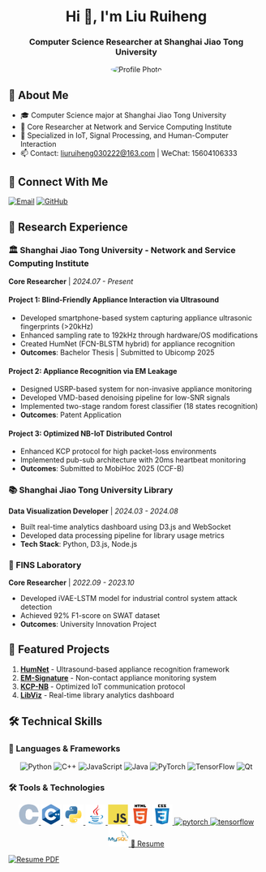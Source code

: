 <h1 align="center">Hi 👋, I'm Liu Ruiheng</h1>
<h3 align="center">Computer Science Researcher at Shanghai Jiao Tong University</h3>

<div align="center">
  <img src="https://avatars.githubusercontent.com/u/your-profile-id" alt="Profile Photo" width="200" style="border-radius: 50%;"/>
</div>

## 📌 About Me
- 🎓 Computer Science major at Shanghai Jiao Tong University
- 🔭 Core Researcher at Network and Service Computing Institute
- 🌱 Specialized in IoT, Signal Processing, and Human-Computer Interaction
- 📫 Contact: [liuruiheng030222@163.com](mailto:liuruiheng030222@163.com) | WeChat: 15604106333

## 🔗 Connect With Me
[![Email](https://img.shields.io/badge/Email-liuruiheng030222@163.com-red?style=flat&logo=gmail)](mailto:liuruiheng030222@163.com)
[![GitHub](https://img.shields.io/badge/GitHub-Rain--LiuRuiheng-blue?style=flat&logo=github)](https://github.com/Rain-LiuRuiheng)

## 🔬 Research Experience

### 🏛️ Shanghai Jiao Tong University - Network and Service Computing Institute
**Core Researcher** | *2024.07 - Present*

#### Project 1: Blind-Friendly Appliance Interaction via Ultrasound
- Developed smartphone-based system capturing appliance ultrasonic fingerprints (>20kHz)
- Enhanced sampling rate to 192kHz through hardware/OS modifications
- Created HumNet (FCN-BLSTM hybrid) for appliance recognition
- **Outcomes**: Bachelor Thesis | Submitted to Ubicomp 2025

#### Project 2: Appliance Recognition via EM Leakage
- Designed USRP-based system for non-invasive appliance monitoring
- Developed VMD-based denoising pipeline for low-SNR signals
- Implemented two-stage random forest classifier (18 states recognition)
- **Outcomes**: Patent Application

#### Project 3: Optimized NB-IoT Distributed Control
- Enhanced KCP protocol for high packet-loss environments
- Implemented pub-sub architecture with 20ms heartbeat monitoring
- **Outcomes**: Submitted to MobiHoc 2025 (CCF-B)

### 📚 Shanghai Jiao Tong University Library
**Data Visualization Developer** | *2024.03 - 2024.08*
- Built real-time analytics dashboard using D3.js and WebSocket
- Developed data processing pipeline for library usage metrics
- **Tech Stack**: Python, D3.js, Node.js

### 🔐 FINS Laboratory
**Core Researcher** | *2022.09 - 2023.10*
- Developed iVAE-LSTM model for industrial control system attack detection
- Achieved 92% F1-score on SWAT dataset
- **Outcomes**: University Innovation Project

## 🚀 Featured Projects
1. **[HumNet](https://github.com/your-repo)** - Ultrasound-based appliance recognition framework
2. **[EM-Signature](https://github.com/your-repo)** - Non-contact appliance monitoring system
3. **[KCP-NB](https://github.com/your-repo)** - Optimized IoT communication protocol
4. **[LibViz](https://github.com/your-repo)** - Real-time library analytics dashboard

## 🛠️ Technical Skills

### 🔧 Languages & Frameworks
<p align="center">
  <img src="https://img.shields.io/badge/Python-3776AB?logo=python&logoColor=white" alt="Python">
  <img src="https://img.shields.io/badge/C++-00599C?logo=c%2B%2B&logoColor=white" alt="C++">
  <img src="https://img.shields.io/badge/JavaScript-F7DF1E?logo=javascript&logoColor=black" alt="JavaScript">
  <img src="https://img.shields.io/badge/Java-007396?logo=java&logoColor=white" alt="Java">
  <img src="https://img.shields.io/badge/PyTorch-EE4C2C?logo=pytorch&logoColor=white" alt="PyTorch">
  <img src="https://img.shields.io/badge/TensorFlow-FF6F00?logo=tensorflow&logoColor=white" alt="TensorFlow">
  <img src="https://img.shields.io/badge/Qt-41CD52?logo=qt&logoColor=white" alt="Qt">
</p>

### 🛠️ Tools & Technologies
<p align="center">
  <a href="https://www.cprogramming.com/" target="_blank" rel="noreferrer"> <img src="https://raw.githubusercontent.com/devicons/devicon/master/icons/c/c-original.svg" alt="c" width="40" height="40"/> </a>
  <a href="https://www.w3schools.com/cpp/" target="_blank" rel="noreferrer"> <img src="https://raw.githubusercontent.com/devicons/devicon/master/icons/cplusplus/cplusplus-original.svg" alt="cplusplus" width="40" height="40"/> </a>
  <a href="https://www.python.org" target="_blank" rel="noreferrer"> <img src="https://raw.githubusercontent.com/devicons/devicon/master/icons/python/python-original.svg" alt="python" width="40" height="40"/> </a>
  <a href="https://www.java.com" target="_blank" rel="noreferrer"> <img src="https://raw.githubusercontent.com/devicons/devicon/master/icons/java/java-original.svg" alt="java" width="40" height="40"/> </a>
  <a href="https://developer.mozilla.org/en-US/docs/Web/JavaScript" target="_blank" rel="noreferrer"> <img src="https://raw.githubusercontent.com/devicons/devicon/master/icons/javascript/javascript-original.svg" alt="javascript" width="40" height="40"/> </a>
  <a href="https://www.w3.org/html/" target="_blank" rel="noreferrer"> <img src="https://raw.githubusercontent.com/devicons/devicon/master/icons/html5/html5-original-wordmark.svg" alt="html5" width="40" height="40"/> </a>
  <a href="https://www.w3schools.com/css/" target="_blank" rel="noreferrer"> <img src="https://raw.githubusercontent.com/devicons/devicon/master/icons/css3/css3-original-wordmark.svg" alt="css3" width="40" height="40"/> </a>
  <a href="https://pytorch.org/" target="_blank" rel="noreferrer"> <img src="https://www.vectorlogo.zone/logos/pytorch/pytorch-icon.svg" alt="pytorch" width="40" height="40"/> </a>
  <a href="https://www.tensorflow.org" target="_blank" rel="noreferrer"> <img src="https://www.vectorlogo.zone/logos/tensorflow/tensorflow-icon.svg" alt="tensorflow" width="40" height="40"/> </a>
  <a href="https://www.mysql.com/" target="_blank" rel="noreferrer"> <img src="https://raw.githubusercontent.com/devicons/devicon/master/icons/mysql/mysql-original-wordmark.svg" alt="mysql" width="40" height="40"/> </a>
  <a href="https://nodejs.org" target="_blank" rel="noreferrer"> <img src

## 📄 Resume
[![Resume PDF](https://img.shields.io/badge/Download-Resume-blue?style=for-the-badge&logo=adobe-acrobat-reader)](https://github.com/Rain-LiuRuiheng/RainLiuRuiheng/raw/main/resume.pdf)

